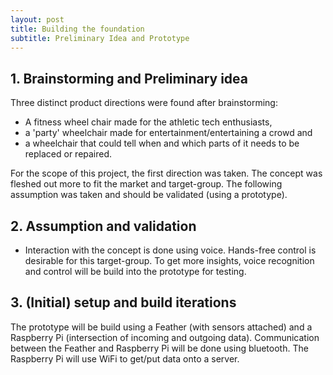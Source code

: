 ```yaml
---
layout: post
title: Building the foundation
subtitle: Preliminary Idea and Prototype
---
```


## 1. Brainstorming and Preliminary idea
Three distinct product directions were found after brainstorming:
- A fitness wheel chair made for the athletic tech enthusiasts,
- a 'party' wheelchair made for entertainment/entertaining a crowd and
- a wheelchair that could tell when and which parts of it needs to be replaced or repaired.

For the scope of this project, the first direction was taken. The concept was fleshed out more to fit the market and target-group. The following assumption was taken and should be validated (using a prototype).

## 2. Assumption and validation
- Interaction with the concept is done using voice. Hands-free control is desirable for this target-group.
To get more insights, voice recognition and control will be build into the prototype for testing.

## 3. (Initial) setup and build iterations
The prototype will be build using a Feather (with sensors attached) and a Raspberry Pi (intersection of incoming and outgoing data). Communication between the Feather and Raspberry Pi will be done using bluetooth. The Raspberry Pi will use WiFi to get/put data onto a server.
